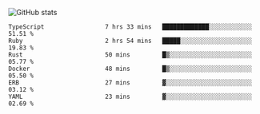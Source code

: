 ![GitHub stats](https://github-readme-stats.vercel.app/api?username=ksk001100&show_icons=true&theme=tokyonight)

<!--START_SECTION:waka-->

```text
TypeScript                 7 hrs 33 mins   █████████████░░░░░░░░░░░░   51.51 %
Ruby                       2 hrs 54 mins   █████░░░░░░░░░░░░░░░░░░░░   19.83 %
Rust                       50 mins         █▒░░░░░░░░░░░░░░░░░░░░░░░   05.77 %
Docker                     48 mins         █▒░░░░░░░░░░░░░░░░░░░░░░░   05.50 %
ERB                        27 mins         ▓░░░░░░░░░░░░░░░░░░░░░░░░   03.12 %
YAML                       23 mins         ▓░░░░░░░░░░░░░░░░░░░░░░░░   02.69 %
```

<!--END_SECTION:waka-->
